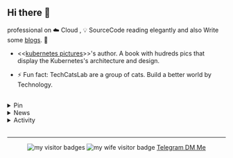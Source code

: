 ## Hi there 👋
professional on ☁️ Cloud , 💡 SourceCode reading elegantly and also Write some [blogs](https://yuque.com/abser). 🌈

- <<[kubernetes pictures](https://i.cloudnative.to/kubernetes/v/kubernetes-picture-book-v1.0/)>>'s author. A book with hudreds pics that display the Kubernetes's architecture and design.

- ⚡ Fun fact: TechCatsLab are a group of cats. Build a better world by Technology.


<br>
<details> 
<summary>Pin</summary> 
  
Nothing now
  
</details> 

<details> 
<summary>News</summary> 
  
Working on OpenSource with Company
  
</details> 

<details> 
<summary>Activity</summary> 
  
 ![abserari's github stats](https://github-readme-stats.vercel.app/api?username=abserari&show_icons=true&theme=radical)

</details> 
<br>
<hr>

<p  align="center">
<img src="https://visitor-badge.laobi.icu/badge?page_id=abserari" alt="my visitor badges"/>
<img src="https://komarev.com/ghpvc/?username=abserari&label=my wife visitors" alt="my wife visitor badge"/> 
<a rel="me" href="https://t.me/abserari">Telegram DM Me</a>

</p>

